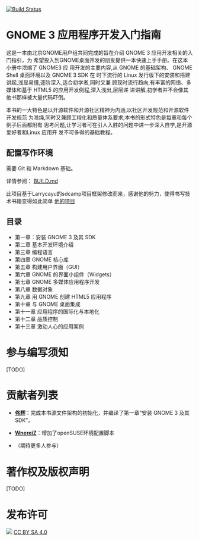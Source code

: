 [![Build Status](https://drone.io/github.com/tonghuix/gnome3-app-book/status.png)](https://drone.io/github.com/tonghuix/gnome3-app-book/latest)

# GNOME 3 应用程序开发入门指南 #

这是一本由北京GNOME用户组共同完成的旨在介绍 GNOME 3 应用开发相关的入门指引，为
希望投入到GNOME桌面开发的朋友提供一本快速上手手册。在这本小册中浓缩了 GNOME3 应
用开发的主要内容,从 GNOME 的基础架构、 GNOME Shell 桌面环境以及 GNOME 3 SDK 在
时下流行的 Linux 发行版下的安装和搭建讲起,浅显易懂,逐阶深入,适合初学者,同时又兼
顾现时流行趋向,有丰富的网络、多媒体和基于 HTML5 的应用开发例程,深入浅出,层层递
进讲解,初学者并不会像其他书那样被大量代码吓倒。

本书的一大特色是以开源软件和开源社区精神为内涵,以社区开发规范和开源软件开发规范
为准绳,同时又兼顾工程化和质量体系要求;本书的形式特色是每章和每个例子后面都附有
思考问题,让学习者可在引人入胜的问题中进一步深入自学,是开源爱好者和Linux 应用开
发不可多得的基础教程。

## 配置写作环境

需要 Git 和 Markdown 基础。

详情参阅： [BUILD.md](BUILD.md)
 
此项目基于Larrycayu的sdcamp项目框架修改而来，感谢他的努力，使得书写技术书籍变得如此简单 [他的项目](https://github.com/larrycai/sdcamp/)

## 目录

 * 第一章：安装 GNOME 3 及其 SDK
 * 第二章 基本开发环境介绍
 * 第三章 编程语言
 * 第四章 GNOME 核心库
 * 第五章 构建用户界面（GUI）
 * 第六章 GNOME 的界面小组件（Widgets）
 * 第七章 GNOME 多媒体应用程序开发
 * 第八章 数据对象
 * 第九章 用 GNOME 创建 HTML5 应用程序
 * 第十章 与 GNOME 桌面集成
 * 第十一章 应用程序的国际化与本地化
 * 第十二章 品质控制
 * 第十三章 激动人心的应用案例


# 参与编写须知 #

[TODO]

# 贡献者列表

- **[佟辉](https://github.com/tonghuix)**：完成本书源文件架构的初始化，并编译了第一章“安装 GNOME 3 及其 SDK”。
- **[WnereiZ](https://github.com/wnereiz)**：增加了openSUSE环境配置脚本

- （期待更多人参与）

# 著作权及版权声明 #

[TODO]


# 发布许可 #

![](http://i.creativecommons.org/l/by-sa/4.0/88x31.png)  [CC BY SA 4.0](http://creativecommons.org/licenses/by-sa/4.0/)

